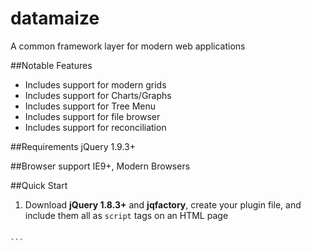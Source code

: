 # datamaize
A common framework layer for modern web applications

##Notable Features
 - Includes support for modern grids
 - Includes support for Charts/Graphs
 - Includes support for Tree Menu
 - Includes support for file browser
 - Includes support for reconciliation


##Requirements
jQuery 1.9.3+

##Browser support
IE9+, Modern Browsers

##Quick Start
1.  Download **jQuery 1.8.3+** and **jqfactory**, create your plugin file, and include them all as `script` tags on an HTML page
    ```html
<link rel="stylesheet" href="assets/jquery-ui-1.10.4.custom/css/smoothness/jquery-ui-1.10.4.custom.min.css"></link>
<script type="text/javascript" src="assets/jquery/jquery-2.1.3.min.js"></script>
<script type="text/javascript" src="assets/jquery-ui-1.10.4.custom/js/jquery-ui-1.10.4.custom.min.js"></script>

<script src="assets/handsontable-0.26.0/dist/handsontable.full.js"></script>
<link type="text/css" rel="stylesheet" href="assets/handsontable-0.26.0/dist/handsontable.full.css"></link>
<script src="../dist/js/datamaize.min.js"></script>

    ```